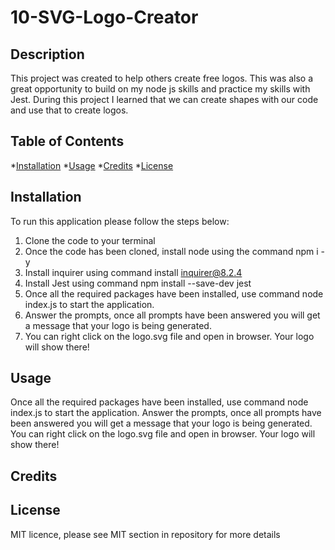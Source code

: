 # 10-SVG-Logo-Creator

## Description
This project was created to help others create free logos. This was also a great opportunity to build on my node js skills and practice my skills with Jest.
During this project I learned that we can create shapes with our code and use that to create logos.

## Table of Contents
*[Installation](#installation)
*[Usage](#Usage)
*[Credits](#Credits)
*[License](#License)

## Installation
To run this application please follow the steps below:
1. Clone the code to your terminal
2. Once the code has been cloned, install node using the command npm i -y
3. Install inquirer using command install inquirer@8.2.4
4. Install Jest using command npm install --save-dev jest
5. Once all the required packages have been installed, use command node index.js to start the application.
6. Answer the prompts, once all prompts have been answered you will get a message that your logo is being generated.
7. You can right click on the logo.svg file and open in browser. Your logo will show there!

## Usage
Once all the required packages have been installed, use command node index.js to start the application.
Answer the prompts, once all prompts have been answered you will get a message that your logo is being generated.
You can right click on the logo.svg file and open in browser. Your logo will show there!

## Credits

## License

MIT licence, please see MIT section in repository for more details